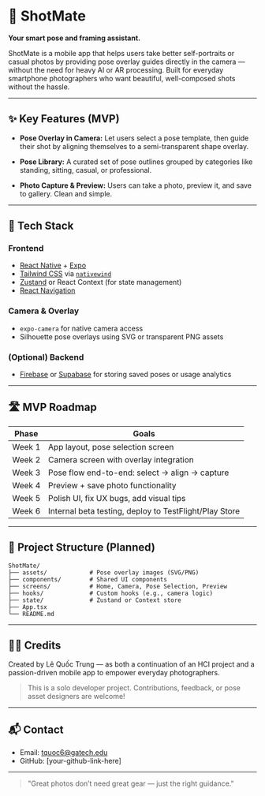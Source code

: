 # 📸 ShotMate

**Your smart pose and framing assistant.**

ShotMate is a mobile app that helps users take better self-portraits or casual photos by providing pose overlay guides directly in the camera — without the need for heavy AI or AR processing. Built for everyday smartphone photographers who want beautiful, well-composed shots without the hassle.

---

## ✨ Key Features (MVP)

- **Pose Overlay in Camera:**
  Let users select a pose template, then guide their shot by aligning themselves to a semi-transparent shape overlay.

- **Pose Library:**
  A curated set of pose outlines grouped by categories like standing, sitting, casual, or professional.

- **Photo Capture & Preview:**
  Users can take a photo, preview it, and save to gallery. Clean and simple.

---

## 🧱 Tech Stack

### Frontend

- [React Native](https://reactnative.dev/) + [Expo](https://expo.dev/)
- [Tailwind CSS](https://tailwindcss.com/) via [`nativewind`](https://www.nativewind.dev/)
- [Zustand](https://zustand-demo.pmnd.rs/) or React Context (for state management)
- [React Navigation](https://reactnavigation.org/)

### Camera & Overlay

- `expo-camera` for native camera access
- Silhouette pose overlays using SVG or transparent PNG assets

### (Optional) Backend

- [Firebase](https://firebase.google.com/) or [Supabase](https://supabase.com/) for storing saved poses or usage analytics

---

## 🛣️ MVP Roadmap

| Phase  | Goals                                                  |
| ------ | ------------------------------------------------------ |
| Week 1 | App layout, pose selection screen                      |
| Week 2 | Camera screen with overlay integration                 |
| Week 3 | Pose flow end-to-end: select → align → capture         |
| Week 4 | Preview + save photo functionality                     |
| Week 5 | Polish UI, fix UX bugs, add visual tips                |
| Week 6 | Internal beta testing, deploy to TestFlight/Play Store |

---

## 📂 Project Structure (Planned)

```
ShotMate/
├── assets/            # Pose overlay images (SVG/PNG)
├── components/        # Shared UI components
├── screens/           # Home, Camera, Pose Selection, Preview
├── hooks/             # Custom hooks (e.g., camera logic)
├── state/             # Zustand or Context store
├── App.tsx
└── README.md
```

---

## 🙋‍♂️ Credits

Created by Lê Quốc Trung — as both a continuation of an HCI project and a passion-driven mobile app to empower everyday photographers.

> This is a solo developer project. Contributions, feedback, or pose asset designers are welcome!

---

## 📬 Contact

- Email: [tquoc6@gatech.edu](mailto:tquoc6@gatech.edu)
- GitHub: \[your-github-link-here]

---

> "Great photos don’t need great gear — just the right guidance."
